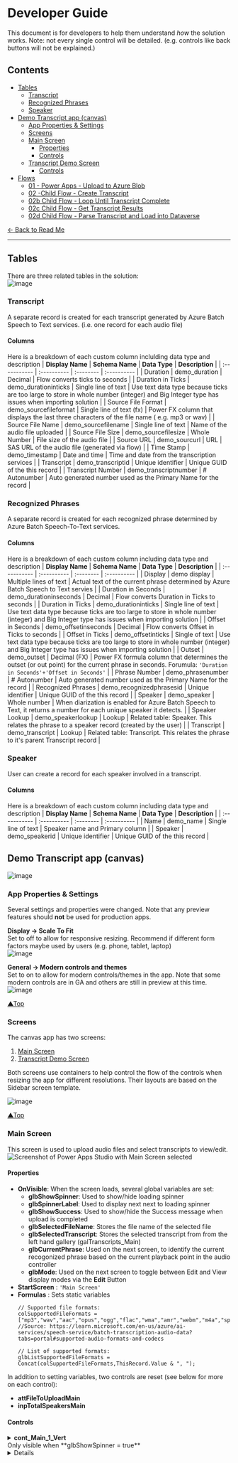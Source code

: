# Developer Guide

This document is for developers to help them understand *how* the solution works. Note: not every single control will be detailed.  (e.g. controls like back buttons will not be explained.)
        
## Contents
- [Tables](#tables)
  - [Transcript](#transcript)
  - [Recognized Phrases](#recognized-phrases)
  - [Speaker](#speaker)
- [Demo Transcript app (canvas)](#Demo-Transcript-app-canvas)
  - [App Properties & Settings](#App-Properties-Settings)
  - [Screens](#Screens)
  - [Main Screen](#main-screen)
    - [Properties](#properties)
    - [Controls](#main-screen-controls)
  - [Transcript Demo Screen](#Transcript-Demo-Screen)
    - [Controls](#controls-1)
- [Flows](#flows)
  - [01 - Power Apps - Upload to Azure Blob](#01---power-apps---upload-to-azure-blob)
  - [02 -Child Flow - Create Transcript](#02--child-flow---create-transcript)
  - [02b Child Flow - Loop Until Transcript Complete](#02b-child-flow---loop-until-transcript-complete)
  - [02c Child Flow - Get Transcript Results](#02c-child-flow---get-transcript-results)
  - [02d Child Flow - Parse Transcript and Load into Dataverse](#02d-child-flow---parse-transcript-and-load-into-dataverse)

[← Back to Read Me](readme.md#contents)
***
## Tables
There are three related tables in the solution:  
![image](https://github.com/microsoft/Federal-Business-Applications/assets/12347531/482ef37b-b347-474b-860d-0ca7df4d0510)  


### Transcript
A separate record is created for each transcript generated by Azure Batch Speech to Text services.  (i.e. one record for each audio file)

#### Columns
Here is a breakdown of each custom column inclulding data type and description
| **Display Name**      | **Schema Name**           | **Data Type**                 | **Description** |
| :-----------        | :----------            | :--------                  | :---------- |
| Duration            | demo_duration          | Decimal                    | Flow converts ticks to seconds | 
| Duration in Ticks   | demo_durationinticks   | Single line of text        | Use text data type because ticks are too large to store in whole number (integer) and Big Integer type has issues when importing solution |
| Source File Format  | demo_sourcefileformat  | Single line of text (fx)   | Power FX column that displays the last three characters of the file name ( e.g. mp3 or wav) |
| Source File Name    | demo_sourcefilename    | Single line of text        | Name of the audio file uploaded |
| Source File Size    | demo_sourcefilesize    | Whole Number               | File size of the audio file |
| Source URL          | demo_sourcurl          | URL                        | SAS URL of the audio file (generated via flow) |
| Time Stamp          | demo_timestamp         | Date and time              | Time and date from the transcription services |
| Transcript          | demo_transcriptid      | Unique identifier          | Unique GUID of the this record |
| Transcript Number   | demo_transcriptnumber  | # Autonumber               | Auto generated number used as the Primary Name for the record |


### Recognized Phrases
A separate record is created for each recognized phrase determined by Azure Batch Speech-To-Text services.  
#### Columns
Here is a breakdown of each custom column including data type and description
| **Display Name**      | **Schema Name**           | **Data Type**                 | **Description** |
| :-----------        | :----------            | :--------                  | :---------- |
| Display  | demo display  | Multiple lines of text  | Actual text of the current phrase determined by Azure Batch Speech to Text servies |
| Duration in Seconds  | demo_durationinseconds  | Decimal  | Flow converts  Duration in Ticks to seconds |
| Duration in Ticks  | demo_durationinticks   | Single line of text        | Use text data type because ticks are too large to store in whole number (integer) and Big Integer type has issues when importing solution | 
| Offset in Seconds  | demo_offsetinseconds  | Decimal  | Flow converts Offset in Ticks to seconds |
| Offset in Ticks    | demo_offsetinticks |  Single of text  | Use text data type because ticks are too large to store in whole number (integer) and Big Integer type has issues when importing solution | 
| Outset  | demo_outset  | Decimal (FX) | Power FX formula column that determines the outset (or out point) for the current phrase in seconds. Forumula: ```'Duration in Seconds'+'Offset in Seconds'``` |
| Phrase Number  | demo_phrasenumber  | # Autonumber  | Auto generated number used as the Primary Name for the record |
| Recognized Phrases  | demo_recognizedphrasesid  | Unique identifier          | Unique GUID of the this record |
| Speaker  | demo_speaker |  Whole number  | When diarization is enabled for Azure Batch Speech to Text, it returns a number for each unique speaker it detects.  | 
| Speaker Lookup  | demo_speakerlookup  | Lookup |  Related table: Speaker.  This relates the phrase to a speaker record (created by the user) |
| Transcript  | demo_transcript  | Lookup | Related table: Transcript.  This relates the phrase to it's parent Transcript record |


### Speaker
User can create a record for each speaker involved in a transcript.  
#### Columns
Here is a breakdown of each custom column including data type and description
| **Display Name**      | **Schema Name**           | **Data Type**                 | **Description** |
| :-----------        | :----------            | :--------                  | :---------- |
| Name  | demo_name  | Single line of text  | Speaker name and Primary column |
| Speaker  | demo_speakerid   | Unique identifier | Unique GUID of the this record |

## Demo Transcript app (canvas)
![image](https://github.com/microsoft/Federal-Business-Applications/assets/12347531/60e1f755-59e2-4748-b463-d7b5233b9846)

### App Properties & Settings
Several settings and properties were changed.  Note that any preview features should **not** be used for production apps. 

**Display -> Scale To Fit**  
Set to off to allow for responsive resizing. Recommend if different form factors maybe used by users (e.g. phone, tablet, laptop)  
![image](https://github.com/microsoft/Federal-Business-Applications/assets/12347531/0478df24-4d16-491d-955d-f353d21ae58d)

**General -> Modern controls and themes**  
Set to on to allow for modern controls/themes in the app.  Note that some modern controls are in GA and others are still in preview at this time.   
![image](https://github.com/microsoft/Federal-Business-Applications/assets/12347531/608b1497-841b-4e9b-bbd6-79c6b5c062ce)

[▲Top](#contents)

### Screens
The canvas app has two screens: 
1. [Main Screen](#main-screen)
2. [Transcript Demo Screen](#Transcript-Demo-Screen)

Both screens use containers to help control the flow of the controls when resizing the app for different resolutions.  Their layouts are based on the Sidebar screen template.

![image](https://github.com/microsoft/Federal-Business-Applications/assets/12347531/1ba43b2a-0c9e-4413-a5f2-f9153b7716f4)

[▲Top](#contents)

### Main Screen
This screen is used to upload audio files and select transcripts to view/edit. 
![Screenshot of Power Apps Studio with Main Screen selected](https://github.com/microsoft/Federal-Business-Applications/assets/12347531/64881327-c8dd-40be-b663-14290ac78cae)

#### Properties

- **OnVisible**: When the screen loads, several global variables are set:
  - **glbShowSpinner**: Used to show/hide loading spinner
  - **glbSpinnerLabel**: Used to display next next to loading spinner
  - **glbShowSuccess**: Used to show/hide the Success message when upload is completed
  - **glbSelectedFileName**: Stores the file name of the selected file
  - **glbSelectedTranscript**: Stores the selected transcript from from the left hand gallery (galTranscripts_Main)
  - **glbCurrentPhrase**: Used on the next screen, to identify the current recogonized phrase based on the current playback point in the audio controller
  - **glbMode**: Used on the next screen to toggle between Edit and View display modes via the **Edit** Button
- **StartScreen** : ```'Main Screen'```
- **Formulas** : Sets static variables
  ```
  // Supported file formats:
  colSupportedFileFormats = ["mp3","wav","aac","opus","ogg","flac","wma","amr","webm","m4a","speex"];
  //Source: https://learn.microsoft.com/en-us/azure/ai-services/speech-service/batch-transcription-audio-data?tabs=portal#supported-audio-formats-and-codecs
  
  // List of supported formats:
  glbListSupportedFileFormats = Concat(colSupportedFileFormats,ThisRecord.Value & ", ");
  ```

In addition to setting variables, two controls are reset (see below for more on each control):
- **attFileToUploadMain**
- **inpTotalSpeakersMain**
  <a name="main-screen-controls">
#### Controls

<details>
<summary>
<strong>cont_Main_1_Vert</strong></br>  
Only visible when **glbShowSpinner = true** 
</summary>

<details>
<summary>
&nbsp;&nbsp;&nbsp;&nbsp;<strong>cont_Main_1_1_Horiz</strong></br>
&nbsp;&nbsp;&nbsp;&nbsp;Creates rounded rectangle with drop shadow
</summary>
&nbsp;&nbsp;&nbsp;&nbsp;&nbsp;&nbsp;<strong>spinner_Main</strong></br> OOTB Spinner (modern) control
</details>
</details>

<details>
<summary>
<strong>cont_Main_2_Vert</strong></br>
Parent container for all other controls below 
</summary>

<details>
<summary>
<strong>cont_Main_2_1_Horiz</strong></br>
Contains the app header
</summary>
;<strong>headerMain</strong></br>OOTB Header (modern) control
</details>

<details>
<summary>
<strong>cont_Main_2_2_Horiz</strong></br> 
Parent container that contains every control below the header
</summary>
<strong>shpSpacerLeftMain</strong></br>
Only visible when there are no Transcripts found.  Helps center the cont_Main_2_2_1_Vert container.

<details>
<summary>
<strong>cont_Main_2_2_1_Vert</strong></br>
Contains the controls needed to upload a new audio file
</summary>

<details>
<summary>
<strong>attFileToUpload</strong></br>
Allows user to upload a file
</summary>
This control allows user to upload a file. The control validates file size and file format:
- The API has a limit of 100 Mb, so the control is limited to 100 Mb.
- The Speach to Text API only accepts the following formats:
  - MP3
  - WAV
  - AAC
  - OPUS
  - OGG
  - FLAC
  - WMA
  - AMR
  - WEBM
  - M4A
  - SPEEX
    
It has several properties customized:
- **AccessibleLabel**: ```"File to attach (upload) and transcribe"```
- **AddAttachmentText**: ```"Select audio file (100 MB Max)"```
- **Color**: This changes color to red if selected file is not supported audio file
  ```
  If(
    //IF Attachment is supported format
    Lower(
        Right(
            First(attFileToUploadMain.Attachments).Name,
            3
        )
    ) in colSupportedFileFormats,
    // THEN Color is Black
    Color.Black,
    // IF no attachment is selected
    IsEmpty(Self.Attachments),
    // THEN color is black
    Color.Black,
    // ELSE (Error) color is red
    Color.Red
  )
  ```
- **Height**: ```100```
- **MaxAttachments**: ```1```
   - If you want to allow for batch uploads, increase this option, but performance may suffer for larger files. Also some other parts of the solution may need to be refactored if you allow more than 1 file at a time
- **MaxAttachmentSize**: ```1000```
   - _In MB_
- **MaxAttachmentText**: This code does some basic data validation to check if the selected file is supported format
  ```
  If(
    //IF Attachment is supported format
        Lower(
            Right(
                First(attFileToUploadMain.Attachments).Name,
                3
            )
        ) in colSupportedFileFormats,
    "File Selected. Please click Upload",
    // ELSE display error
    "Error:  Only these file formats are supported: " &  Replace(glbListSupportedFileFormats,Len(glbListSupportedFileFormats)-1,1,"")
  )
  ```
- **NoAttachmentsText**: ```"There is nothing selected."```
- **OnAddFile**: Stores the selected file in a global variable (glbSelectedFileName).
  _IF you allow for more than one attachment, you'll need to refactor this_
  ```
  Set(
    glbSelectedFileName,
    First(attFileToUploadMain.Attachments).Name
  )
  ```
- **OnRemoveFile**: When file is removed, clears variable
  ```
  Set(
    glbSelectedFileName,
    Blank()
  )
  ```
- **Width**: ```Parent.Width - 60 ```

</details>

<details>
<summary>
<strong>inpTotalSpeakersMain</strong></br>
Number input field that indicates how many speakers should Azure Speech to Text services look for.
</summary>

- **AccessibleLabel**: ```"Enter the total number of speakers in the audio file"```
- **Max**: ```36```
  - Azure Speech To Text services has a limit of 36 speakers for diarization
- **Min**: ```1```
- **Value**: ```0``` 
</details>

<details>
<summary>
<strong>cont_Main_2_2_1_1_Horiz</strong></br> 
Contains the buttons to upload audio file (or cancel action) 
</summary>
        
<details>
<summary><strong>btnUploadFile_Main</strong></br> 
Used to upload the selected file to Azure Blob Storage (via Power Automate flow)
</summary>

- **AccessibleLabel**: ```"Upload the selected file"```
- **DisplayMode**: Default mode disabled. Only enabled (Edit mode) when file is attached, the format is correct and the total speakers is greater than zero
  ```
   // If total speakers isn't set (min 1), disable this button
  If(
      inpTotalSpeakersMain.Value>0,
      // If No attachment, disable button
      If(
          IsEmpty(attFileToUploadMain.Attachments),
          DisplayMode.Disabled,
          //IF Attachment is supported format
          Lower(
              Right(
                  First(attFileToUploadMain.Attachments).Name,
                  3
              )
          ) in colSupportedFileFormats,
          // THEN Enable button
          DisplayMode.Edit,
          //ELSE disable button
          DisplayMode.Disabled
      ),
      //ELSE disable button
      DisplayMode.Disabled
  )
  ```
- **OnSelect**: When clicked, shows the loading spinner and calls the Power Automate Flow 
   ```
   // Show the loading spinner
  Set(
      glbShowSpinner,
      true
  );
  //Set loading spinner label
  Set(
      glbSpinnerLabel,
      "Uploading..."
  );
  // Store response from flow in variable (glbResponseUpload)
  Set(
      glbResponseUpload,
      //Run flow to upload the file and kickoff the transcript process
      '01-PowerApps-UploadtoAzureBlob'.Run(
          inpTotalSpeakersMain.Value,
          {
              file: {
                  name: First(attFileToUploadMain.Attachments).Name,
                  contentBytes: First(attFileToUploadMain.Attachments).Value
              }
          }
      )
  );
  // Check for error uploading file
  IfError(
      glbResponseUpload,
      //Notify user of error
      Notify(
          "Error: " & FirstError.Message,
          NotificationType.Error
      );
      //Hide the loading spinner
  Set(
          glbShowSpinner,
          false
      ),
  //IF Successful then
      Concurrent(
      //Hide the loading spinner
          Set(
              glbShowSpinner,
              false
          ),
      //Show the success message
          Set(
              glbShowSuccess,
              true
          ),
          //Reset Attachment Control
          Reset(attFileToUploadMain),
          // Reset Total Speakers input
          Reset(inpTotalSpeakersMain)
      )
  )
   ```
- **Text**: ```"Upload"```
</details>

<details>
<summary><strong>btnCancelUpload_Main</strong></br>
Resets the controls (attFileToUploadMain, inpTotalSpeakersMain)
</summary>

- **OnSelect**:
  ```
  //Reset upload attachment and total number of speakers controls
  Reset(attFileToUploadMain);
  // Reset the total speakers input field
  Reset(inpTotalSpeakersMain)
  ```
- **Text**: ```"Cancel"```
</details>
</details>

<details>
<summary>
<strong>cont_Main_2_2_2_Vert</strong></br> 
Contains controls to display all transcripts available
</summary>

<details>
<summary><strong>galTranscripts_Main</strong></br> 
Displays <strong>all</strong> the available transcripts in the Transcripts table.
</summary>

 Some properties were customized:
- **AccessibleLabel**: ```"List of all the transcripts"```
- **Items**: ```SortByColumns(Transcripts,"createdon",SortOrder.Descending)```
- **LayoutMinHeight**: ```284```
- **TemplateSize**:```274```
- **Width**: ```Parent.Width-Parent.PaddingLeft-Parent.PaddingRight-Parent.LayoutGap```


<details>
<summary>
<strong>cont_Main_2_2_2_1_Horiz</strong></br> 
Contains all controls for individual transcript records
</summary>
        
<details>
<summary><strong>cont_Main_2_2_2_1_1_Vert</strong></br>  
Contains controls to display the transcript details
</summary>
        
Including: <br>
<ul>
<li>lblTranscriptFileName_Main</li>
<li>lblTranscriptDetails_Main</li>
<li>lblTranscriptSummary</li>
</ul> 
</details>

<details>
<summary><strong>btnEditTranscript_Main</strong></br> 
Selects the transcript and opens it in the [Transcript Demo Screen](#transcript-demo-screen)
</summary>

- **AccessibleLabel**: ```"Click view and edit this transcript"```
- **Appearance**:```'ButtonCanvas.Appearance'.Secondary```
- **Icon**: ```"MoreHorizontal"```
- **Layout**:```'ButtonCanvas.Layout'.IconAfter```
- **OnSelect**: When item is selected, store a copy of the **Recognized Phrases** for the selected transcript in a collection (**colPhrases**) and sort the collection in acensinding order by the '**Offset in Seconds**', then store the selected Transcript record in a global varilable (**glbSelectedTranscript**), then set a variable (**glbCurrentPhrase**) to the first phrase of colPhrases,  then go to the **Transcript Demo Screen**  
   ```
   //Set spinner label and show spinner
  Set(
      glbSpinnerLabel,
      "Loading..."
  );
  Set(
      glbShowSpinner,
      true
  );
  //When item is selected
  //Store a copy of the Recognized Phrases for the selected transcript in a collection (colPhrases)
  // And sort the collection in acensinding order by the 'Offset in Seconds'
  ClearCollect(
      colPhrases,
      SortByColumns(
          Filter(
              ShowColumns(
                  'Recognized Phrases',
                  Display,
                  'Duration in Seconds',
                  'Duration in Ticks',
                  'Offset (HH:MM:SS)',
                  'Offset in Seconds',
                  'Offset in Ticks',
                  Outset,
                  'Outset (HH:MM:SS)',
                  'Phrase Number',
                  Speaker,
                  'Speaker Lookup',
                  Transcript,
                  'Recognized Phrases'
              ),
              demo_Transcript.Transcript = ThisItem.Transcript
          ),
          "demo_offsetinseconds",
          SortOrder.Ascending
      )
  );
  //Store the currently selected transcript in a global variable
  Set(
      glbSelectedTranscript,
      ThisItem
  );
  //Set current phrase (glbCurrentPhrase) to the first item in the phrases collection (colPhrases)
  Set(
      glbCurrentPhrase,
      First(colPhrases)
  );
  //Navigate to the Transcript Demo Screen
  Navigate('Transcript Demo Screen');
  //Hide Spinner
  Set(
      glbShowSpinner,
      false
  );

   ```
- **Text**: ```Details```
- **Width**:```100```
</details>
</details>

<details>
<summary><strong>btnRefreshTranscript_Main</strong></br>
Refreshes the **Transcripts** table
</summary>

- **AccessibleLabel**:```"Refresh the list of transcripts"```
- **AlignInContainer**:```AlignInContainer.Center```
- **Appearance**:```'ButtonCanvas.Appearance'.Secondary```
- **Icon**:```"ArrowClockwise"```
- **Text**:```"Refresh"```
- **OnSelect**:```Refresh(Transcripts)```
</details>
</details>
</details>

<details>
<summary><strong>cont_Main_2_2_3_Vert</strong></br>  Only visible after an upload is completed successfully (i.e. **glbShowSuccess = true**)</summary>

<strong>htmlSuccessMain</strong></br>  HTML formatted success message

<strong>btnBackSuccessMain</strong></br>Takes user "back" to Main screen. i.e. sets **glbShowSuccess** to **false**
</details>

<strong>shpSpacerRightMain</strong></br>Only visible when there are no Transcripts found.  Helps center the cont_Main_2_2_1_Vert container. 
</details>
</details>

[▲Top](#contents)

---------


### Transcript Demo Screen
This screen has several containers. Some of these are used to for pop-up windows, while most are used to structure the controls.  

![image](https://github.com/microsoft/Federal-Business-Applications/assets/12347531/1da2865b-c81e-433a-851c-5fba650bbbfc)

#### Controls

All controls (except two) are stored in horizontal and vertical containers to allow for responsive design when the user's screen resolution and aspect ratio change.  Briefly, here are the controls and what they do. Click the control for more details:

| **Parent** | **Control** | **Description** |
| :-----------   | :-----------   | :-----------   |
| - | **cont_Transcript_1_Vert** | Contains the loading spinner and is only visible when **glbShowSpinner** = true  |
| - | **[pdfFileTranscript](#pdffiletranscript)** | Displays the PDF version of the transcript. Only visible when Transcript File is attached to record and the **Trancript (PDF)** tab is selected |
| - | **[timerTranscript](#timerTranscript)** | Used to update variables based on the playhead of the audio control (**audRecordingPlayback**). Some of the properties have been customized |
| - | **[cont_Transcript_2_Vert](#cont_Transcript_2_Vert)** | Is only visible when **gblShowPopUpUpdateAllSpeakers** = true   |
| cont_Transcript_2_Vert | **[cont_Transcript_2_1_Vert](#cont_Transcript_2_1_Vert)** | |
| cont_Transcript_2_1_Vert | cont_Transcript_2_1_1_Horiz | |
| cont_Transcript_2_1_1_Horiz | **[btnPopUpUpdateAllSpeakersYes](#btnPopUpUpdateAllSpeakersYes)** | |
| cont_Transcript_2_1_1_Horiz | **[btnPopUpUpdateAllSpeakersNo](#btnPopUpUpdateAllSpeakersNo)** | |
| cont_Transcript_2_1_1_Horiz | **[btnSaveHidden](#btnSaveHidden)** |  | This button is hidden, but is called by various other buttons. This is one technique to create reusable code/functions in Power Apps |
| - | **[cont_Transcript_3_Vert](#cont_Transcript_3_Vert)** | Only visible when **glbShowPopUpAddSpeaker** = true  |
| cont_Transcript_3_Vert | **[frmAddSpeaker ](#frmAddSpeaker )** |  | Submits new speaker name to Speakers table |
| cont_Transcript_3_Vert | cont_Transcript_3_1_Horiz | |
| cont_Transcript_3_1_Horiz | **[btnAddSpeakerSave ](#btnAddSpeakerSave )** | |
| cont_Transcript_3_1_Horiz | **[btnAddSpeakerCancel ](#btnAddSpeakerCancel )** | |
| - |  **cont_Transcript_4_Vert** | Contains the main UI for this screen including playback and edit controls |
| cont_Transcript_4_Vert | cont_Transcript_4_1_Horiz | Contains the app header |
| cont_Transcript_4_1_Horiz | header_Transcript | OOTB Header (modern) control |
| cont_Transcript_4_Vert | cont_Transcript_4_2_Horiz | |
| cont_Transcript_4_2_Horiz | **[btnEdit_Transcript](#btnEdit_Transcript)** | Used to put screen into edit mode |
| cont_Transcript_4_2_Horiz | **[btnSave_Transcript](#btnSave_Transcript)** | Used to save changes |
| cont_Transcript_4_2_Horiz | **[btnCancel_Transcript](#btnCancel_Transcript)** | Resets screen to display mode without saving changes|
| cont_Transcript_4_Vert | tabMainTranscript | |
| cont_Transcript_4_Vert | cont_Transcript_4_3_Horiz | |
| cont_Transcript_4_3_Horiz | cont_Transcript_4_3_1_Vert | |
| cont_Transcript_4_3_1_Vert | cont_Transcript_4_3_1_2_Horiz | |
| cont_Transcript_4_3_1_2_Horiz | **[btnJumpToInPoint ](#btnJumpToInPoint )** |  |
| cont_Transcript_4_3_1_2_Horiz | **[lblInPoint_Transcript ](#lblInPoint_Transcript )** |  |
| cont_Transcript_4_3_1_2_Horiz | **[lblOutpoint_Transcript:](#lblOutpoint_Transcript)** |  |
| cont_Transcript_4_3_1_2_Horiz | **[lblJumpToTime_Transcript](#lblJumpToTime_Transcript)** |  |
| cont_Transcript_4_3_1_2_Horiz | **[txtJumpToTime_Transcript ](#txtJumpToTime_Transcript )** | Allows user to type time code (HH:MM:SS) to jump to part of recording (and transcript) |
| cont_Transcript_4_3_1_Vert | **[audRecordingPlayback](#audRecordingPlayback)** | Used to playback the original audio (stored in Azure Blob Storage) |
| cont_Transcript_4_3_1_Vert | cont_Transcript_4_3_1_1_Horiz | |
| cont_Transcript_4_3_1_1_Horiz | cont_Transcript_4_3_1_1_1_Vert | |
| cont_Transcript_4_3_1_1_1_Vert | galAllPhrasesTranscript | |
| galAllPhrasesTranscript | btnAllPhrasesTranscript | Transparent button that captures when user clicks the phrase.  Selects the gallery triggering its OnSelect property |
| galAllPhrasesTranscript | cont_Transcript_4_3_1_1_1_1_Horiz | Contains details for the each phrase including: <ul><li>txtAllPhrasesOffsetTranscript</li><li>lblAllPhrasesSpeakerTranscript</li><li>lblPhraseTranscript</li></ul> |
| cont_Transcript_4_3_1_1_Horiz | cont_Transcript_4_3_1_1_2_Vert | |
| cont_Transcript_4_3_1_1_2_Vert | **[txtCurrentPhrase_Transcript](#txtCurrentPhrase_Transcript)** |  Displays the text of the currently selected phrase |
| cont_Transcript_4_3_1_1_2_Vert | cont_Transcript_4_3_1_1_2_1_Horiz | |
| cont_Transcript_4_3_1_1_2_1_Horiz | **[drpSelectSpeaker_Transcript](#drpSelectSpeaker_Transcript)** | Used to select speaker from **Speakers** table |
| cont_Transcript_4_3_1_1_2_1_Horiz | **[icoClearSelectSpeaker_Transcript](#icoClearSelectSpeaker_Transcript)** | Resets **[drpSelectSpeaker_Transcript](#drpSelectSpeaker_Transcript)** |
| cont_Transcript_4_3_1_1_2_1_Horiz | **[btnNewSpeaker_Transcript ](#btnNewSpeaker_Transcript )** | Opens the **[contPopUpUpdateAllSpeakersBg](#contPopUpUpdateAllSpeakersBg)** pop-up |
| cont_Transcript_4_3_1_1_2_1_Horiz | **[lblCurrentSpeaker_Transcript](#lblCurrentSpeaker_Transcript)** | Displays either Speaker name (if available) or speaker number (as generated by Azure Speech to Text) |
| cont_Transcript_4_3_Horiz | cont_Transcript_4_3_2_Vert | |
| cont_Transcript_4_3_2_Vert | shpFileTranscript | |
| cont_Transcript_4_3_2_Vert | cont_Transcript_4_3_2_1_Horiz | |
| cont_Transcript_4_3_2_1_Horiz | btnDownloadTranscriptFile | |
| cont_Transcript_4_3_2_1_Horiz | btnRefreshTranscriptFile | |
| cont_Transcript_4_3_Horiz | **[txtSummaryTranscript](#txtSummaryTranscript)** | Used to display and edit AI generated summary of transcript |

----------

##### pdfFileTranscript
Displays the PDF version of the transcript. Only visible when Transcript File is attached to record and the Trancript (PDF) tab is selected

- **Document**: ```LookUp(Transcripts,Transcript=glbSelectedTranscript.Transcript).'Transcript File'.Value```
- **Height**:```shpFileTranscript.Height```
- **Visible**: Only displays when selected transcript has PDF attached and "Transcript (PDF)" tab is selected
    ```
  !IsBlank(
      LookUp(
          Transcripts,
          Transcript = glbSelectedTranscript.Transcript
      ).'Transcript File'.Value
  ) And tabMainTranscript.Selected.Value = "Transcript (PDF)"
    ```
- **Width**:```contFileTranscript.Width-contFileTranscript.RadiusBottomRight*2```
- **x**:```contMainBodyTranscriptHoriz.X+contMainBodyTranscriptHoriz.RadiusBottomLeft```
- **y**:```contMainBodyTranscriptHoriz.Y+contMainBodyTranscriptHoriz.RadiusBottomLeft```
- **Zoom**:```Zoom.FitHeight```
  
[▲ Back](#controls-1)

##### timerTranscript   

- **Duration**: This is in milliseconds. 1000 = 1 second  
  ```1000```
- **OnTimerStart**: Every second, update the current phrase (glbCurrentPhrase)
  ```
  Set(
      glbCurrentPhrase,
      LookUp(
          ShowColumns(
              colPhrases,
              Display,
              'Offset in Seconds',
              Outset,
              'Phrase Number',
              Speaker,
              'Speaker Lookup',
              Transcript,
              'Recognized Phrases',
              'Duration in Seconds',
              'Offset (HH:MM:SS)',
              'Outset (HH:MM:SS)'
          ),
          // Current phrase is between the offset in seconds and the outset
          demo_offsetinseconds <= Trunc(audRecordingPlayback.Time) And demo_outset >= Trunc(audRecordingPlayback.Time)
      )
  )
   ```
- **Repeat**: ```true```
- **Start**: ```glbStartTimer```
- **Visible**: ```false```
  
[▲ Back](#controls-1)

##### txtSummaryTranscript 
<sub><i>(cont_Transcript_4_Vert/cont_Transcript_4_3_Horiz)</i></sub>

Used to display and edit AI generated summary of transcript
- **AccessibleLabel**:```"AI Generated summary using Azure OpenAI"```
- **Appearance**:```If(glbMode=DisplayMode.Edit,'TextInputCanvas.Appearance'.FilledDarker,'TextInputCanvas.Appearance'.FilledLighter)```
- **DisplayMode**:```glbMode```
- **Mode**:``````
- ****:```'TextInputCanvas.Mode'.Multiline```
- **Value**:```LookUp(Transcripts,Transcript=glbSelectedTranscript.Transcript).Summary```
- **Width**:```Parent.Width-Parent.PaddingLeft-Parent.PaddingRight```

[▲ Back](#controls-1)

##### audRecordingPlayback  
<sub><i>(cont_Transcript_4_Vert/cont_Transcript_4_3_Horiz/cont_Transcript_4_3_1_Vert)</i></sub>  
![image](https://github.com/microsoft/Federal-Business-Applications/assets/12347531/4d4feed5-64ae-4b99-bb2c-9d0fe8815037)

Used to playback the original audio (stored in Azure Blob Storage)
- **AccessibleLabel**:```"Playback control for the selected transcript's original audio recording"```
- **DisplayMode**: If user is editing the current phrase, disable this so they can't move the playhead (and change the current phrase)
  ```
  If(
    glbMode = DisplayMode.Edit,
    DisplayMode.Disabled,
    DisplayMode.Edit
   )
   ```
- **Fill**: ```PowerAppsTheme.Colors.Primary```
  - Note: PowerAppsTheme is the default theme.  You can replace the default theme with your own.  
     ![image](https://github.com/microsoft/Federal-Business-Applications/assets/12347531/05fc98ea-a851-426d-b878-1ca3d53fea08)
- **Media**: ```glbSelectedTranscript.'Source URL'```
 - **OnEnd**: ```Set(glbStartTimer,false);```
 - **OnPause**: ```Set(glbStartTimer,false);```
 - **OnStart**: ```Set(glbStartTimer,true);```
 - **StartTime**: ```glbJumpToTime```
 - **Width**: ```Parent.Width```

[▲ Back](#controls-1)

##### btnEdit_Transcript
<sub><i>(cont_Transcript_4_Vert/cont_Transcript_4_2_Horiz)</i></sub>  
![image](https://github.com/microsoft/Federal-Business-Applications/assets/12347531/21d4b135-ab8f-4761-8b3f-9527367f5cd6)

_Note: only visible when **NOT** in edit mode and glbSelectedTranscript is NOT blank_
- **AccessibleLabel**: ```"Edit the current phrase"```
- **Appearance**:```'ButtonCanvas.Appearance'.Transparent```
- **DisplayMode**:```If (tabMainTranscript.Selected.Value="Transcript (PDF)",DisplayMode.Disabled,DisplayMode.Edit)```
- **Icon**:```"Edit"```
- **IconStyle**:```'ButtonCanvas.IconStyle'.Outline```
- **OnSelect**:
  ```
  Set(
    glbMode,
    DisplayMode.Edit
  )
  ```
- **Text**:```"Edit"```
- **Visible** ```Not(glbMode=DisplayMode.Edit) And !IsBlank(glbSelectedTranscript)```

[▲ Back](#controls-1)

##### btnSave_Transcript
<sub><i>(cont_Transcript_4_Vert/cont_Transcript_4_2_Horiz)</i></sub>     
![image](https://github.com/microsoft/Federal-Business-Applications/assets/12347531/6b7670e6-c99f-4693-9158-2262df8cd618)

_Note: only visible when in edit mode_  
- **AccessibleLabel**: ```"Save edits to current phrase"```
- **Appearance**:```'ButtonCanvas.Appearance'.Transparent```
- **Icon**:```"Save"```
- **IconStyle**:```'ButtonCanvas.IconStyle'.Outline```
- **OnSelect**: Button behaves differently depending on the tab selected. See comments for more details 
  ```
   If(
      //If Playback tab is selected
      tabMainTranscript.Selected.Value = "Playback",
      //Display popup and determine if every instance of the current Speaker value (e.g. 1) should be set to the selected speaker value for all records in this transcript
      If(
          !IsBlank(drpSelectSpeaker_Transcript.Selected),
          Set(
              gblShowPopUpUpdateAllSpeakers,
              true
          ),
      //Otherwise just save changes
          Select(btnSaveHidden)
      ),
      // If Summary tab is selected
      tabMainTranscript.Selected.Value = "Summary",
      //Set spinner label
      Set(glbSpinnerLabel,"Saving");
      // Show spinnner
      Set(
          glbShowSpinner,
          true
      );
      //Update current Transcript record with updated summary and update variable (glbSelectedTranscript) with result
  Set(
          glbSelectedTranscript,
          Patch(
              Transcripts,
              LookUp(
                  Transcripts,
                  Transcript = glbSelectedTranscript.Transcript
              ),
              {Summary: txtSummaryTranscript.Value}
          )
      );
      // If No Errors...
  If(
          IsEmpty(Errors(Transcripts)),
      //.... Reset display mode to View
          Set(
              glbMode,
              DisplayMode.View
          )
      );
      //Hide Spinner
  Set(
          glbShowSpinner,
          false
      );
      
  )
  ```
- **Text**: ```"Save"```
- **Visible**: ```glbMode=DisplayMode.Edit```

[▲ Back](#controls-1)

##### btnCancel_Transcript
<sub><i>(cont_Transcript_4_Vert/cont_Transcript_4_2_Horiz)</i></sub>      
![image](https://github.com/microsoft/Federal-Business-Applications/assets/12347531/c26cdcec-d1a9-494e-b872-d759a875108d)

  _Note: Only visible when in Edit mode_  
- **AccessibleLabel**:```"Cancel the edits to the current phrase"```
- **Appearance**: ```'ButtonCanvas.Appearance'.Outline```
- **Icon**:```"Dismiss"```
- **IconStyle**:```"Outline"```
- **OnSelect**: Resets controls and app to View mode
  ```
  Set(
    glbMode,
    DisplayMode.View
  );
  Reset(drpSelectSpeaker_Transcript);
  Reset(txtCurrentPhrase_Transcript)
  ```
- **Text**: ```"Cancel"```
- **Visible**: ```glbMode=DisplayMode.Edit```

##### txtCurrentPhrase_Transcript
<sub><i>(cont_Transcript_4_Vert/cont_Transcript_4_3_Horiz/cont_Transcript_4_3_1_Vert/cont_Transcript_4_3_1_1_Horiz/cont_Transcript_4_3_1_1_2_Vert)</i></sub>  
![image](https://github.com/microsoft/Federal-Business-Applications/assets/12347531/98c3429a-cd78-4f37-b203-525eab121cf1)

- **AccessibleLabel**: ```"Transcript of the current phrase (based current time code)"```
- **DisplayMode**: If variable glbMode is blank, default to View mode
  ```Coalesce(glbMode,DisplayMode.View)```
- **FontSize**:```20```
- **Mode**: ```'TextInputCanvas.Mode'.Multiline```
- **Value**: Return the current phrase (glbCurrentPhrase) Display column value
  ```
  glbCurrentPhrase.Display
  ```
- **Width**: ```Parent.Width```

[▲ Back](#controls-1)

##### lblCurrentSpeaker_Transcript
<sub><i>(cont_Transcript_4_Vert/cont_Transcript_4_3_Horiz/cont_Transcript_4_3_1_Vert/cont_Transcript_4_3_1_1_Horiz/cont_Transcript_4_3_1_1_2_Vert/cont_Transcript_4_3_1_1_2_1_Horiz)</i></sub>  
![image](https://github.com/microsoft/Federal-Business-Applications/assets/12347531/22d1f4da-33fc-46bc-9526-fd5e9653ae52)

- **Text**: If the speaker dropdown has a selected name, use that. If not, use the value of the speaker name from the current phrase (glbCurrentPhrase). If no name exists, get the speaker value (number) from the current phrase
  ```
  "Speaker: " & Coalesce(
    drpSelectSpeaker_Transcript.Selected.Name,
    glbCurrentPhrase.demo_SpeakerLookup.Name,
    glbCurrentPhrase.demo_speaker
  )
  '''
- **Visible**: ```!IsBlank(glbCurrentPhrase)```

[▲ Back](#controls-1)

#####  drpSelectSpeaker_Transcript
<sub><i>(cont_Transcript_4_Vert/cont_Transcript_4_3_Horiz/cont_Transcript_4_3_1_Vert/cont_Transcript_4_3_1_1_Horiz/cont_Transcript_4_3_1_1_2_Vert/cont_Transcript_4_3_1_1_2_1_Horiz)</i></sub>   
![image](https://github.com/microsoft/Federal-Business-Applications/assets/12347531/8e22e6c4-70e6-4328-8a15-2e41d61326d8)

- **AccessibleLabel**: ```"Select speaker from this drop down"```
- **Items**: ```Filter(Speakers, Transcript.Transcript=glbSelectedTranscript.Transcript)```
  - _Only returns speakers already related to current transcript._
- **Visible**: ```glbMode=DisplayMode.Edit```
  - _Only visible when app is in Edit mode_    

[▲ Back](#controls-1)

##### icoClearSelectSpeaker_Transcript
<sub><i>(cont_Transcript_4_Vert/cont_Transcript_4_3_Horiz/cont_Transcript_4_3_1_Vert/cont_Transcript_4_3_1_1_Horiz/cont_Transcript_4_3_1_1_2_Vert/cont_Transcript_4_3_1_1_2_1_Horiz)</i></sub>  
![image](https://github.com/microsoft/Federal-Business-Applications/assets/12347531/c58b5e2f-3201-4899-8fb8-263c48b76709)

  _Note: only visible when speaker is selected in dropdown_  
- **AccessibleLabel**: ```"Clear selected speaker dropdown"```
- **BorderStyle**: ```BorderStyle.None```
- **Color**: ```PowerAppsTheme.Colors.Primary```
- **Fill**: ```ColorValue("#F5F5F5")```
- **Icon**: ```Icon.Cancel```
- **Height**: ```drpSelectSpeaker_Transcript.Height```
- **OnSelect**: ```Reset(drpSelectSpeaker_Transcript)```
- **PaddingTop**: ```10```
- **PaddingBottom**, **PaddingRight**, **PaddingLeft**: ```Self.PaddingTop```
- **Visible**: ```!IsBlank(drpSelectSpeaker_Transcript.Selected)```
- **Width**: ```Self.Height```

[▲ Back](#controls-1)

#####  btnNewSpeaker_Transcript
<sub><i>(cont_Transcript_4_Vert/cont_Transcript_4_3_Horiz/cont_Transcript_4_3_1_Vert/cont_Transcript_4_3_1_1_Horiz/cont_Transcript_4_3_1_1_2_Vert/cont_Transcript_4_3_1_1_2_1_Horiz)</i></sub>  
![image](https://github.com/microsoft/Federal-Business-Applications/assets/12347531/08151b97-e2bb-404b-9638-b85eed23d579)

- **AccessibleLabel**: ```"Add new speaker"```
- **Appearance**: ```'ButtonCanvas.Appearance'.Subtle```
- **OnSelect**: Show the Add Speaker Pop Up
  ```
  Set(
      glbShowPopUpAddSpeaker,
      true
  )
  ```
- **Text**: ```"+ New Speaker"```
- **Visible**: ```glbMode=DisplayMode.Edit```

#####  btnJumpToInPoint
<sub><i>(cont_Transcript_4_Vert/cont_Transcript_4_3_Horiz/cont_Transcript_4_3_1_Vert/cont_Transcript_4_3_1_2_Horiz)</i></sub>    
![image](https://github.com/microsoft/Federal-Business-Applications/assets/12347531/28f01fac-1537-425b-99f8-f7c3c532327f)  

- **AccessibleLabel**: ```"Jump to In Point"```
- **Appearance**: ```'ButtonCanvas.Appearance'.Outline```
- **OnSelect**: ```Set(glbJumpToTime,glbCurrentPhrase.demo_offsetinseconds)```
- **Text**: ```"↦"1```
- **Visible**: ```glbMode=DisplayMode.View```

[▲ Back](#controls-1)

#####  lblInPoint_Transcript
<sub><i>(cont_Transcript_4_Vert/cont_Transcript_4_3_Horiz/cont_Transcript_4_3_1_Vert/cont_Transcript_4_3_1_2_Horiz)</i></sub>  
 ![image](https://github.com/microsoft/Federal-Business-Applications/assets/12347531/483a374f-8295-48de-b13d-a6f060a828ed)  
 - **Text**: Display the current phrase's in point (Offset in Seconds) in HH:MM:SS format
   ```
   " In: " & Text(
    RoundDown(
        glbCurrentPhrase.demo_offsetinseconds / 3600,
        0
    ),
    "00"
    ) & ":" & Text(
        RoundDown(
            If(
                Mod(
                    glbCurrentPhrase.demo_offsetinseconds,
                    3600
                ) > 0,
                Mod(
                    glbCurrentPhrase.demo_offsetinseconds,
                    3600
                ) / 60,
                glbCurrentPhrase.demo_offsetinseconds / 60
            ),
            0
        ),
        "00"
    ) & ":" & Text(
        Mod(
            glbCurrentPhrase.demo_offsetinseconds,
            60
        ),
        "00"
      )
    ```
- **Visible**: ```!IsBlank(glbCurrentPhrase)```
- **Width**: ```120```

[▲ Back](#controls-1)

#####  lblOutpoint_Transcript
<sub><i>(cont_Transcript_4_Vert/cont_Transcript_4_3_Horiz/cont_Transcript_4_3_1_Vert/cont_Transcript_4_3_1_2_Horiz)</i></sub>  
![image](https://github.com/microsoft/Federal-Business-Applications/assets/12347531/d11bac0b-e3fc-4b3b-8dbf-72ce79db931a)  
- **Align**: ```'TextCanvas.Align'.End```
- **Text**: Display current phrase's out point (outset) in HH:MM:SS
  ```
   "Out: " & Text(
      RoundDown(
          glbCurrentPhrase.demo_outset / 3600,
          0
      ),
      "00"
  ) & ":" & Text(
      RoundDown(
          If(
              Mod(
                  glbCurrentPhrase.demo_outset,
                  3600
              ) > 0,
              Mod(
                  glbCurrentPhrase.demo_outset,
                  3600
              ) / 60,
              glbCurrentPhrase.demo_outset / 60
          ),
          0
      ),
      "00"
  ) & ":" & Text(
      Mod(
          glbCurrentPhrase.demo_outset,
          60
      ),
      "00"
  ) & " "
  ```
- **Visible**: ```!IsBlank(glbCurrentPhrase)```
- **Width**: ```120```

[▲ Back](#controls-1)

#####  lblJumpToTime_Transcript
<sub><i>(cont_Transcript_4_Vert/cont_Transcript_4_3_Horiz/cont_Transcript_4_3_1_Vert/cont_Transcript_4_3_1_2_Horiz)</i></sub>    
![image](https://github.com/microsoft/Federal-Business-Applications/assets/12347531/1a360425-3a9f-48af-af57-909b9ed26a7e)  
- **Align**: ```'TextCanvas.Align'.End```
- **FontColor**: If variable glbJumpToTime exceeds the total duration of the audio file, display red text
  ```
  If(
    glbJumpToTime > RoundUp(
        glbSelectedTranscript.Duration,
        0
    ),
    Color.Red,
    Color.Black
  )
  ```
- **Text**: If variable glbJumpToTime exceeds the total duration of the audio file, display error message, otherwise "Jump To"
  ```
  If(
    glbJumpToTime > RoundUp(
        glbSelectedTranscript.Duration,
        0
    ),
    "Cannot exceed total duration ",
    "Jump To "
  )
  ```

[▲ Back](#controls-1)

#####  txtJumpToTime_Transcript
<sub><i>(cont_Transcript_4_Vert/cont_Transcript_4_3_Horiz/cont_Transcript_4_3_1_Vert/cont_Transcript_4_3_1_2_Horiz)</i></sub>   
![image](https://github.com/microsoft/Federal-Business-Applications/assets/12347531/d847eef6-59ae-4fa9-bcd6-d2b8efd336d1)  
Allows user to type time code (HH:MM:SS) to jump to part of recording (and transcript)

- **AccessibleLabel**: ```"Type the time you want to jump to (Hours:Minutes:Seconds)"```
- **FontColor**:
  ```
  If(
    glbJumpToTime > RoundUp(
        glbSelectedTranscript.Duration,
        0
    ),
    Color.Red,
    Color.Black
  )
  ```
- **OnChange**: 
  ```
  //If string value doesn't equal 8 (the length of the string 00:00:00), do nothing
  If(
      Len(Self.Value) = 8,
      //Convert string (HH:MM:SS format) into seconds and store in variable glbJumpToTime
      Set(
          glbJumpToTime,
          Value(
              Left(
                  Self.Value,
                  2
              )
          ) * 3600 + Value(
              Mid(
                  Self.Value,
                  4,
                  2
              )
          ) * 60 + Value(
              Right(
                  Self.Value,
                  2
              )
          )
      );
      //Refresh current phrase
      Set(
          glbCurrentPhrase,
          LookUp(
              colPhrases,
          // Current phrase is between the offset in seconds and the outset
              demo_offsetinseconds <= Trunc(audRecordingPlayback.Time) And demo_outset >= Trunc(audRecordingPlayback.Time)
          )
      )
  )
  ```
- **Value**: Display current playback time in HH:MM:SS
  ```
  Text(
      RoundDown(
          audRecordingPlayback.Time / 3600,
          0
      ),
      "00"
  ) & ":" & Text(
      RoundDown(
          audRecordingPlayback.Time / 60,0
      ),
      "00"
  ) & ":" & Text(
      Mod(
          audRecordingPlayback.Time,
          60
      ),
      "00"
  )
  ```
- **Width**: ```100```

[▲ Back](#controls-1)

#####  cont_Transcript_3_Vert
![image](https://github.com/microsoft/Federal-Business-Applications/assets/12347531/edbb1d88-5c0b-46b0-9255-ef5f0dceb74e)

Only visible when user clicks + New Speaker button (btnNewSpeaker_Transcript)
- **Fill**: ```RGBA(255, 255, 255, 1)```
- **Height**: ```txtCurrentPhrase_Transcript.Height-10```
- **PaddingLeft**: ```10```
- **PaddingRight**: ```5```
- **PaddingTop**: ```5```
- **Border Radius** (**RadiusBottomLeft**, **RadiusBottomRight**, **RadiusTopLeft**, **RadiusTopRight**): ```20```
- **Visible**: ```glbShowPopUpAddSpeaker```
- **X**: ```contMainBodyTranscriptHoriz.Width+contMainBodyTranscriptHoriz.X-Self.Width```
- **Y**: ```contMainBodyTranscriptHoriz.Y+contSpeakerTranscriptHoriz.Height+5```

[▲ Back](#controls-1)
  
##### frmAddSpeaker
<sub><i>(cont_Transcript_3_Vert)</i></sub>  
Submits new speaker name to Speakers table  
- **DataSource**: ```Speakers```
- **DefaultMode**: ```FormMode.New```
- **OnSelect**: Reset form and set glbShowPopUpAddSpeaker to false
  ```
  Set(
    glbShowPopUpAddSpeaker,
    false
  );
  ResetForm(frmAddSpeaker)
  ```

[▲ Back](#controls-1)

##### btnAddSpeakerSave
<sub><i>(cont_Transcript_3_Vert/cont_Transcript_3_Vert/cont_Transcript_3_1_Horiz)</i></sub>  
![image](https://github.com/microsoft/Federal-Business-Applications/assets/12347531/221e4be6-985b-468d-8d2d-be65ae77c297)

- **AccessibleLabel**: ```"Save the new speaker"```
- **DisplayMode**: If Name field is blank, disable button
  ```
  If(
    IsBlank(Name_DataCard_Value.Value),
    DisplayMode.Disabled,
    DisplayMode.Edit
  )
  ```
- **OnSelect**: ```SubmitForm(frmAddSpeaker);```
- **Text**: ```"Save"```

[▲ Back](#controls-1)

##### btnAddSpeakerCancel
<sub><i>(cont_Transcript_3_Vert/cont_Transcript_3_Vert/cont_Transcript_3_1_Horiz)</i></sub>  
![image](https://github.com/microsoft/Federal-Business-Applications/assets/12347531/f288d3da-a2be-4203-928c-625bb8efc987)
- **AccessibleLabel**: ```"Cancel adding the new speaker"```
- **Appearance**: ```'ButtonCanvas.Appearance'.Secondary```
- **OnSelect**: Reset form and hide the Add New Speaker pop-up
  ```
  Set(
    glbShowPopUpAddSpeaker,
    false
  );
  ResetForm(frmAddSpeaker)
  ```
- **Text**: ```"Cancel"```

[▲ Back](#controls-1)

##### cont_Transcript_2_Vert
Full screen container that has an opqaue fill and is only visible when **gblShowPopUpUpdateAllSpeakers** = **true**
- **Fill**: ```RGBA(255, 255, 255, 0.65)```
- **Height**: Parent.Height
- **LayoutAlignItems**: ```LayoutAlignItems.Center```
- **LayoutJustifyContent**: ```LayoutJustifyContent.Center```
- **Visible**: ```gblShowPopUpUpdateAllSpeakers```
- **Width**: ```Parent.Width```

[▲ Back](#controls-1)

##### cont_Transcript_2_1_Vert
<sub><i>(cont_Transcript_2_Vert)</i></sub>  
![image](https://github.com/microsoft/Federal-Business-Applications/assets/12347531/341528f9-2ae8-46e5-92d5-63041fda8e0a)
- **DropShadow**: ```DropShadow.ExtraBold```
- **Fill**: ```RGBA(255, 255, 255, 1)```
- **Height**: ```Self.Width*.6```
- **LayoutAlignItems**: ```LayoutAlignItems.Center```
- **LayoutJustifyContent**: ```LayoutJustifyContent.Center```
- **Border Radius** (**RadiusBottomLeft**, **RadiusBottomRight**, **RadiusTopLeft**, **RadiusTopRight**): ```25```

[▲ Back](#controls-1)

##### btnPopUpUpdateAllSpeakersYes 
<sub><i>(cont_Transcript_2_Vert/cont_Transcript_2_1_Vert/cont_Transcript_2_1_1_Horiz)</i></sub>
![image](https://github.com/microsoft/Federal-Business-Applications/assets/12347531/5c28730e-97a4-47e8-840c-fec5aa5db699)
- **AccessibleLabel**: Dynamcially update accessible label based on the current phrase and the selected speaker name
  ```
  "Yes - For all the speakers equal to " &
  glbCurrentPhrase.demo_speaker &
  " please update Speaker (Lookup) to  " &
  drpSelectSpeaker_Transcript.Selected.Name
  ```
- **OnSelect**:
  ```
  //If user clicks Yes button
  //THEN hide the Update All Speakers pop-up
  Set(
      gblShowPopUpUpdateAllSpeakers,
      false
  );
  //THEN set flag (glbUpdateAllSpeakers) to true
  Set(
      gblUpdateAllSpeakers,
      true
  );
  //Then select the hidden button (with the actual save formulas)
  Select(btnSaveHidden);
  ```
- **Text**: ```"Yes"```

[▲ Back](#controls-1)

##### btnPopUpUpdateAllSpeakersNo
<sub><i>(cont_Transcript_2_Vert/cont_Transcript_2_1_Vert/cont_Transcript_2_1_1_Horiz)</i></sub>
![image](https://github.com/microsoft/Federal-Business-Applications/assets/12347531/d0d07751-9058-4a01-aa02-44ad298e468f)  
- **AccessibleLabel**: ```"Please do not update all speakers to the selected speaker"```
- **Appearance**: ```'ButtonCanvas.Appearance'.Secondary```
- **OnSelect**:
  ```
  //IF user clicks No
  //THEN hide the Update All Speakers pop-up
  Set(
      gblShowPopUpUpdateAllSpeakers,
      false
  );
  //THEN set flag (gblUpdateAllSpeakers) to FALSE
  Set(
      gblUpdateAllSpeakers,
      false
  );
  //Then select the hidden button (with the actual save formulas)
  Select(btnSaveHidden);
  ```
- **Text**: ```"No"```

[▲ Back](#controls-1)

##### btnSaveHidden  
<sub><i>(cont_Transcript_2_Vert/cont_Transcript_2_1_Vert/cont_Transcript_2_1_1_Horiz)</i></sub>
This button is hidden, but is called by various other buttons.  This is one technique to create reusable code/functions in Power Apps  
- **AccessibleLabel**: ```"This is a hidden control - used for saving the edits to the current phrase"```
- **OnSelect**: 
  ```
  /*
      This section of code is used to update the current recognized phrase.  
      Optionally: if the Speaker was updated, it also can loop through and update all instances of a Speaker Lookup for the selected Speaker. 
      This loop only happens if the user clicks Yes when the Update All Speakers popup appears
  */
  // Show Spinner
  Set(
      glbShowSpinner,
      true
  );
  //Patch the current recognized phrase with contents of the Current Phrase input (txtCurrentPhrase)
  Patch(
      'Recognized Phrases',
      LookUp(
          'Recognized Phrases',
          'Offset in Seconds' <= Int(audRecordingPlayback.Time) And Outset >= Round(
              audRecordingPlayback.Time,
              2
          )
      ),
      {
          Display: txtCurrentPhrase_Transcript.Value,
          'Speaker Lookup': drpSelectSpeaker_Transcript.Selected
      }
  );
  // If user selected "Yes" to Update All Speakers, then loop through and update every phrase record with selected speaker
  If(
      gblUpdateAllSpeakers,
      // Collect all Recognized Phrases that match the current speaker (e.g. 1)
      ClearCollect(
          colUpdateAllPhrasesForSelectedSpeaker,
          Filter(
              'Recognized Phrases',
              Speaker = LookUp(
                  colPhrases,
                  'Offset in Seconds' > Int(audRecordingPlayback.Time) And Outset > Round(
                      audRecordingPlayback.Time,
                      2
                  )
              ).Speaker
          )
      );
      //Then loop through the phrases (colUpdateAllPhrasesForSelectedSpeaker) and update Speaker Lookup to the currently selected speaker (drpSelectSpeaker)
      ForAll(
          colUpdateAllPhrasesForSelectedSpeaker As AllPhrases,
          Patch(
              'Recognized Phrases',
              LookUp(
                  'Recognized Phrases' As CurrentPhrase,
                  CurrentPhrase.'Recognized Phrases' = AllPhrases[@demo_recognizedphrasesid]
              ),
              {'Speaker Lookup': drpSelectSpeaker_Transcript.Selected}
          )
      )
  );
  //Do remaining functions concurrently to save time:
  Concurrent(
  //Reload the Recognized Phrases into a local collection (will playback performance, but will be slow to load for larger Transcripts)
      ClearCollect(
          colPhrases,
          SortByColumns(
              Filter(
                  'Recognized Phrases',
                  Transcript.Transcript = glbSelectedTranscript.Transcript
              ),
              "demo_offsetinseconds",
              SortOrder.Ascending
          )
      ),
  //Refresh Current Phrase (glbCurrentPhrase)
      Set(
          glbCurrentPhrase,
          LookUp(
              ShowColumns(
                  'Recognized Phrases',
                  "demo_display",
                  "demo_durationinseconds",
                  "demo_offsetinseconds",
                  "demo_outset",
                  "demo_phrasenumber",
                  "demo_speaker",
                  "demo_SpeakerLookup",
                  "demo_Transcript",
                  "demo_recognizedphrasesid"
              ),
              demo_offsetinseconds <= Trunc(audRecordingPlayback.Time) And demo_outset >= Trunc(audRecordingPlayback.Time)
          )
      ),
  //Reset variable (glbMode) to View Mode (DisplayMode.View
      Set(
          glbMode,
          DisplayMode.View
      ),
  //Reset Speaker Drop Down
      Reset(drpSelectSpeaker_Transcript)
  );
  //Hide Spinnner
  Set(
      glbShowSpinner,
      false
  );
  ```
- **Visible**: ```false```

[▲ Back](#controls-1)

##### shpFileTranscript
<sub><i>(cont_Transcript_4_Vert/cont_Transcript_4_3_Horiz/cont_Transcript_4_3_2_Vert)</i></sub>
Used to properly size the [pdfFileTranscript](#pdfFileTranscript).  
**FillPortions**:```1```  

[▲ Back](#controls-1)

##### btnDownloadTranscriptFile
<sub><i>(cont_Transcript_4_Vert/cont_Transcript_4_3_Horiz/cont_Transcript_4_3_2_Vert/cont_Transcript_4_3_2_1_Horiz)</i></sub>
When user clicks this button, it uses the Dataverse Web API to get the transcript file attached to the selected transcript
- **AccessibleLabel**:```"Click to download transcript PDF"```
- **Appearance**:```'ButtonCanvas.Appearance'.Primary```
- **Icon**:```"ArrowDownload"```
- **Layout**:```"Icon before"```
- **OnSelect**: For more see: [https://www.matthewdevaney.com/power-apps-download-file-from-dataverse-file-column/](https://www.matthewdevaney.com/power-apps-download-file-from-dataverse-file-column/)
  ```
    Download(
        // Get Web API Endpoint environment variable  and then concat the current transcript GUID and path to the transcript file
        LookUp(
            'Environment Variable Values',
            'Environment Variable Definition'.'Schema Name' = "demo_WebAPIEndpoint"
        ).Value & "/demo_transcripts(" & glbSelectedTranscript.Transcript & ")/demo_transcriptfile/$value"
    );
  ```
- **Text**:```"Download"```
- **Width**:```120```

[▲ Back](#controls-1)

##### btnRefreshTranscriptFile
<sub><i>(cont_Transcript_4_Vert/cont_Transcript_4_3_Horiz/cont_Transcript_4_3_2_Vert/cont_Transcript_4_3_2_1_Horiz)</i></sub>
Regenerates the PDF file via Power Automate when clicked
- **AccessibleLabel**:``````
- ****:```"Click to refresh the transcript PDF"```
- **Appearance**:``````
- ****:```'ButtonCanvas.Appearance'.Subtle```
- **Icon**:```"ArrowClockwise"```
- **Layout**:```"Icon before"```
- **OnSelect**: Shows the Loading Spinner, then runs the flow to regenerate the Transcript PDF
  ```
  //Set loading spinner label
  Set(
      glbSpinnerLabel,
      "Refreshing..."
  );
  //Show loading spinner
  Set(
      glbShowSpinner,
      true
  );
  // Run flow (PA-CreateTranscriptDocument) and store success (Yes or No) in local variable (locTranscriptFileCreated)
  UpdateContext({locTranscriptFileCreated: 'PA-CreateTranscriptDocument'.Run(glbSelectedTranscript.Transcript).success});
  //If successful, notify user of success. 
  If(
      locTranscriptFileCreated = "Yes",
      Notify(
          "Transcript file refreshed",
          NotificationType.Success
      ),
      // If not, notify user of failure
      Notify(
          "Error: Transcript file refreshed",
          NotificationType.Error
      )
  );
  // Refresht the datasource (Transcripts)
  Refresh(Transcripts);
  // Hide loading spinner
  Set(
      glbShowSpinner,
      false
  )
  ```
- **Text**:```"Regenerate PDF"```
- **Width**:```200```

[▲ Back](#controls-1)

[▲Top](#contents)

******* 

## Flows
There are six flows in this solution.  Most are designed to run sequentially (hence the numbering).   
[▲Top](#contents)
### 01 - Power Apps - Upload to Azure Blob
Flow is started when user click Upload button in canvas app.  
![image](https://github.com/microsoft/Federal-Business-Applications/assets/12347531/06e337aa-0ad7-4047-961a-3a99162aef71)

_Note there is a parellel branch in this flow. This allows the flow to return a value to the app and effectively end the flow while it continues to execute the child flows in the other branch._ 

Here's a detailed breakdown of each action:
- **Power Apps (V2)*: Triggered by user in canvas app. Passes two parameters from app:
  - **Total Speakers**: Total number of speakers in audio file. Used by Azure Speech to Text services for speaker diarization
  - **File Content**:  Actual audio file. Note: current limitation of 100 Mb
- ** Create blob (V2)**: Uploads file passed from app.  Parameters include:
  - **Storage account name**: Uses Azure Blob credentials (set on import). _Note: You must have an Azure Storage account and container to use this (see [Prerequistes](transcript-demo-power%2Bazure#prerequisites)</i></sub>
  - **Folder Path**: Uses environment variable (set on import) to point to the destination folder
  - **Blob name**: Uses guid() + file name (from trigger) to generate a unique file name every time
  - **Blob content**: Actual content of file
- **Response**: Returns the Body of the Create blob action to the canvas app.
- **Run a Child Flow - Create Transcript**:  See below for more details
    

[▲Top](#contents)
### 02 -Child Flow - Create Transcript  
Master flow that is triggered from the 01 - Power Apps - Upload to Azure Blob flow. Then it transcribes the audio file (via Azure Speech Services) and then calls several more child flows

For more on the Azure Batch Speech to Text transcription click[https://learn.microsoft.com/en-us/azure/ai-services/speech-service/batch-transcription](https://learn.microsoft.com/en-us/azure/ai-services/speech-service/batch-transcription). 
![image](https://github.com/microsoft/Federal-Business-Applications/assets/12347531/0422b020-a414-4b64-8d25-cce87663307b)

Here's breakdown of each action:
- **Manually trigger a flow**: This child low is triggered by 01 - Power Apps - Upload to Azure Blob flow.  It has three parameters:
  - **TotalSpeakers**: How many speakers should Azure Speech to Text services expect (for diarization)
  - **BlobPath**: Path of the blob uploaded in the 01 - Power Apps - Upload to Azure Blob flow
  - **FileName**: Name of the file uploaded in the 01 - Power Apps - Upload to Azure Blob flow 
- **Intialize variable inMinumSpeakers**:  Set an integer variable to 1 less than the TotalSpeakers value passed to the flow
- **Create SAS URI by path (V2)**: Creates a Shared Access String URI path with read-only permissions set to expire 1 year later.  
  ![image](https://github.com/microsoft/Federal-Business-Applications/assets/12347531/ccf81c75-1b66-4879-9099-e304773b54ba)

- **HTTP**: Due to limitations at the time of this writing, the solution leverages the [Azure Batch Speech to Text REST API](https://learn.microsoft.com/en-us/azure/ai-services/speech-service/rest-speech-to-text#transcriptions) instead of the Azure Batch Speech to Text connector. I recommend re-factoring to use OOTB connector when possible.
   
 ![image](https://github.com/microsoft/Federal-Business-Applications/assets/12347531/0543949e-40cb-4b80-af3e-b50c5c2718e3)

   Here are the parameters passed:  
  - **Method**: ```POST```
  - **URI**: ```https://XXXXXXX.api.cognitive.microsoft.us/speechtotext/v3.1/transcriptions```
  - **Headers**:
    -   **Content-Type**: ```application/json```
    -   **Ocp-Apim-Subscription-Key**: ```@parameters('Speech To Text Key (demo_SpeechToTextKey)')```
    -   **Body**: 
      ```
      {
        "title": "Transcription",
        "model": null,
        "properties": {
          "diarizationEnabled": true,
          "wordLevelTimestampsEnabled": false,
          "displayFormWordLevelTimestampsEnabled": false,
          "channels": [
            0
          ],
          "destinationContainerUrl": "@{parameters('Azure Blob Destination SAS URL (demo_AzureBlobDestinationSASURL)')}",
          "punctuationMode": "None",
          "profanityFilterMode": "None",
          "diarization": {
            "speakers": {
                        "minCount": "@variables('intMinimumSpeakers')",
                        "maxCount": "@triggerBody()['number']"
            }
          }
        },
        "contentUrls": [
           "@{outputs('Create_SAS_URI_by_path<sub><i>(V2)')?['body/WebUrl']}"
        ],
        "displayName": "transcript-@{utcNow()}"
        "locale": "en-US"
      }
      ```
      
      There are more options you can pass to the REST API. See full documentation [here](https://learn.microsoft.com/en-us/azure/ai-services/speech-service/rest-speech-to-text#transcriptions)
- **Parse JSON**: Parses the body (output) of the HTTP action.
  ![image](https://github.com/microsoft/Federal-Business-Applications/assets/12347531/08198429-189a-4b8c-b8a2-3b878a4199f9)
   Here are the parameters:
  - **Content**: ```@{body('HTTP')}```
  - **Schema**
     ```
    {
        "type": "object",
        "properties": {
            "self": {
                "type": "string"
            },
            "model": {
                "type": "object",
                "properties": {
                    "self": {
                        "type": "string"
                    }
                }
            },
            "links": {
                "type": "object",
                "properties": {
                    "files": {
                        "type": "string"
                    }
                }
            },
            "properties": {
                "type": "object",
                "properties": {
                    "diarizationEnabled": {
                        "type": "boolean"
                    },
                    "wordLevelTimestampsEnabled": {
                        "type": "boolean"
                    },
                    "displayFormWordLevelTimestampsEnabled": {
                        "type": "boolean"
                    },
                    "email": {
                        "type": "string"
                    },
                    "channels": {
                        "type": "array",
                        "items": {
                            "type": "integer"
                        }
                    },
                    "punctuationMode": {
                        "type": "string"
                    },
                    "profanityFilterMode": {
                        "type": "string"
                    },
                    "diarization": {
                        "type": "object",
                        "properties": {
                            "speakers": {
                                "type": "object",
                                "properties": {
                                    "minCount": {
                                        "type": "integer"
                                    },
                                    "maxCount": {
                                        "type": "integer"
                                    }
                                }
                            }
                        }
                    }
                }
            },
            "lastActionDateTime": {
                "type": "string"
            },
            "status": {
                "type": "string"
            },
            "createdDateTime": {
                "type": "string"
            },
            "locale": {
                "type": "string"
            },
            "displayName": {
                "type": "string"
            }
        }
    }
    ```
  
- **Run a Child Flow - Loop Until Complete**: Calls the child flow () and passes the path (URL) of the transcriptions (from the previous child flow)
- **If Transcript Failed** - Checks if the transcription was successful or not. If it failed, stop the flow and return error.
- **Run a Child Flow - Get Transcript Results**: Calls the child flow () and passes the path of the transcription files (from previous child flow)

From here, there is a parallel branch to allow for two child flows to run concurrently. In one branch:
- **Run a child flow - Summarize Transcript**: Passes the FullTranscript text to the child flow.
  - **FullTranscript**: ```"@first(body('Run_a_Child_Flow_-_Get_Transcript_Results')?['combinedRecognizedPhrases'])?['display']"```
In the other branch, the following actions are called:
- **Get Blob Metadata using path (v2)**: Gets the metadata associated with the blob stored in the storage account. Needed to get file size.  Has two parameters:
  - **Storage account**: Uses Azure Blob credentials (set on import)
  - **Blob path**: ```@triggerBody()['text']```
- **Run a Child Flow - Parse Transcript and Load into Dataverse**: Calls the child flow () and passes the following parameters:  
  ![image](https://github.com/microsoft/Federal-Business-Applications/assets/12347531/3547c0d4-aa1a-4f60-9f27-fc859b26b7f2)
  - **Transcript**: ```string(outputs('Run_a_Child_Flow_-_Get_Transcript_Results')?['Body'])```
  - **File Name** ```@{triggerBody()['text_1']}```
  - **File Size**: ```@{outputs('Get_Blob_Metadata_using_path<sub><i>(V2)')?['body/Size']}```
The two branches merge back and the flow continues:
-  **Update a row - Transcript Summary**:  Stores the AI Builder generated summary in the Transcript record
-  **Run a child flow - Create Transcript Document**: Passes the transcript Id to the child flow
  - **TranscriptId":  ```@{body('Run_a_Child_Flow_-_Parse_Transcript_and_Load_into_Dataverse')?['demo_transcriptid']}```
- **Response**: Child flows require a repsonse action. No data is passed back to the parent flow
    
[▲Top](#contents)

### 02b Child Flow - Loop Until Transcript Complete
Due to issue/limitation of the [Azure Blob Storage trigger]([url](https://learn.microsoft.com/en-us/connectors/azureblob/)) on file create/update, I had to create a flow that waits for the transcription to complete. Use caution when looping. If possible, re-factor to trigger when transcript file is completed.  
![image](https://github.com/microsoft/Federal-Business-Applications/assets/12347531/cf3f6466-3fd5-416b-9699-df0fab9d6e9a)  
Here's a breakdown of each action:  
- **Manually trigger flow**: Child flow is triggered from parent flow [02 - Azure - When Audio File Created in Blob Storage - Create Transcript](#02---azure---when-audio-file-created-in-blob-storage---create-transcript) and receives a text parameter with the transcriptions path
- **Initialize variable  varWait**: Creates a variable with these paramters
  ![image](https://github.com/microsoft/Federal-Business-Applications/assets/12347531/116b2c78-df66-43a0-939d-8ec2a0f24501)

  - **Name**: ```varWait```
  - **Type**: ```Integer```
  - **Value**: ```500```  
    _Higher the number, the longer the wait_
- **Initialize variable varCompleted**: Creates variable with these parameters:
  ![image](https://github.com/microsoft/Federal-Business-Applications/assets/12347531/dd18c404-2229-4e65-ab61-cac2eeb6525e)

  - **Name**: ```varCompleted```
  - **Type**: ```Boolean```
  - **Value**: ```@{false}```
- **Do until**:  This loops until **varComplete** is **true**. 
  ![image](https://github.com/microsoft/Federal-Business-Applications/assets/12347531/1e4d24fa-20e9-4860-aa92-f2d3996b4960)
   Inside the following actions happen for each loop:
  - **Reset variable varWait**: At the start of each loop, reset to 500  - 
  - **HTTP Get Transcript Status**:  Attempts to retrieve the transcription status using the [Azure Batch Speech to Text REST API](https://learn.microsoft.com/en-us/azure/ai-services/speech-service/rest-speech-to-text#transcriptions).  
    ![image](https://github.com/microsoft/Federal-Business-Applications/assets/12347531/89475946-26fd-4464-9f31-fc1d23c480db)  
    With the following parameters:
    - **Method**: ```GET```
    - **URI**: ```@{triggerBody()['text']}```
      _This is the path passed to the flow from the parent flow  [02 - Azure - When Audio File Created in Blob Storage - Create Transcript](#02---azure---when-audio-file-created-in-blob-storage---create-transcript)</i></sub>
    - **Headers**:
      -  **Ocp-Apim-Subscription-Key**: ```@parameters('Speech To Text Key (demo_SpeechToTextKey)')```
  - **If Fail, wait and try again**: A second Do Until loop only runs when the previous action fails.  The HTTP action fails until the transcription has started. This can take several minutes depending on Azure resources.
    The loop ends when varWait equals 0  
    ![image](https://github.com/microsoft/Federal-Business-Applications/assets/12347531/8843295d-a675-4773-8b4f-8666af01cf7d)  
    _Note: the Configure Run After is set to only run this action when the previous action fails_  
    ![image](https://github.com/microsoft/Federal-Business-Applications/assets/12347531/d16a3d5e-d379-4dc5-bce5-10cdc2ada818)  
  - **Parse JSON**: This action (and subsequent actions) only run when the previous action is skipped.  
    ![image](https://github.com/microsoft/Federal-Business-Applications/assets/12347531/a5b034fd-938d-4c72-9683-1642d1a16df6)  
    ![image](https://github.com/microsoft/Federal-Business-Applications/assets/12347531/e08d8dcd-dfeb-4e42-8025-43743c8af9f6)  

    The follow parameters are passed:  
    - **Content**: Pass the output of the **HTTP Get Transcript Status** action
      ```@{body('HTTP_Get_Transcript_Status')}```
    - **Schema**:
      ```
      {
          "type": "object",
          "properties": {
              "self": {
                  "type": "string"
              },
              "model": {
                  "type": "object",
                  "properties": {
                      "self": {
                          "type": "string"
                      }
                  }
              },
              "links": {
                  "type": "object",
                  "properties": {
                      "files": {
                          "type": "string"
                      }
                  }
              },
              "properties": {
                  "type": "object",
                  "properties": {
                      "diarizationEnabled": {
                          "type": "boolean"
                      },
                      "wordLevelTimestampsEnabled": {
                          "type": "boolean"
                      },
                      "displayFormWordLevelTimestampsEnabled": {
                          "type": "boolean"
                      },
                      "channels": {
                          "type": "array",
                          "items": {
                              "type": "integer"
                          }
                      },
                      "punctuationMode": {
                          "type": "string"
                      },
                      "profanityFilterMode": {
                          "type": "string"
                      },
                      "duration": {
                          "type": "string"
                      },
                      "languageIdentification": {
                          "type": "object",
                          "properties": {
                              "candidateLocales": {
                                  "type": "array",
                                  "items": {
                                      "type": "string"
                                  }
                              }
                          }
                      }
                  }
              },
              "lastActionDateTime": {
                  "type": "string"
              },
              "status": {
                  "type": "string"
              },
              "createdDateTime": {
                  "type": "string"
              },
              "locale": {
                  "type": "string"
              },
              "displayName": {
                  "type": "string"
              }
          }
      }
      ```
  - **If Status is Success**: A conditional control that checks if the status is Succeeded  
    ![image](https://github.com/microsoft/Federal-Business-Applications/assets/12347531/e427bb29-fb80-45f5-9270-c60e80538695)  
    - **If Yes**: Then update **varCompleted** to ```true```
      ![image](https://github.com/microsoft/Federal-Business-Applications/assets/12347531/20a888d9-ee4e-4771-a902-43209066957c)
    - If no: Reset the varWait and do another loop (do until):  
      ![image](https://github.com/microsoft/Federal-Business-Applications/assets/12347531/fd7aa5ef-23cd-4540-aa9c-e86e841d227a)  

      - **Reset varWait to 5000**
      - **If not Succeeded, Wait and Try Again**: Do Until **varWait** equals ```0```
        -  **Decrement variable  varWait by 1**


[▲Top](#contents)
### 02c Child Flow - Get Transcript Results
Use [Azure Speech Services REST API](https://learn.microsoft.com/en-us/azure/ai-services/speech-service/rest-speech-to-text#transcriptions) to retrieve the transcription files (report and content) using the Path provided by previous flow. 
NOTE: Due to issues with OOTB Azure Speech Services connector, I leveraged the HTTP connector to call the Azure Speech Services REST API. I recommend re-factoring to use the OOTB connector if/when possible  
![image](https://github.com/microsoft/Federal-Business-Applications/assets/12347531/1c282b5c-d74d-47f7-9f9a-3a6a27ab6129)  
Here is a breakdown of each action:
- **Manually trigger a flow**:  Child flow is triggered from parent flow [02 - Azure - When Audio File Created in Blob Storage - Create Transcript](#02---azure---when-audio-file-created-in-blob-storage---create-transcript) and receives a text parameter with the transcription files path
- **HTTP Get Transcript Files**: Gets the files generated by the Azure Batch Speech to Text transcription service (from flow )  
  ![image](https://github.com/microsoft/Federal-Business-Applications/assets/12347531/26892f48-6ff8-4609-a0a1-8bbfde1e8b95)  
  Here are the parameters passed:
  - **Method**: ```GET```
  - **URI**: ```@{triggerBody()['text']}```
  - **Headers**:
      -  **Ocp-Apim-Subscription-Key**: ```@parameters('Speech To Text Key (demo_SpeechToTextKey)')```
- **Parse JSON**: Takes the output (JSON) from the previous action and parses it
  - **Content**: ```@{body('HTTP_Get_Transcript_Files')}```
  - **Shema**:
    ```
    {
        "type": "object",
        "properties": {
            "values": {
                "type": "array",
                "items": {
                    "type": "object",
                    "properties": {
                        "self": {
                            "type": "string"
                        },
                        "name": {
                            "type": "string"
                        },
                        "kind": {
                            "type": "string"
                        },
                        "properties": {
                            "type": "object",
                            "properties": {
                                "size": {
                                    "type": "integer"
                                }
                            }
                        },
                        "createdDateTime": {
                            "type": "string"
                        },
                        "links": {
                            "type": "object",
                            "properties": {
                                "contentUrl": {
                                    "type": "string"
                                }
                            }
                        }
                    },
                    "required": [
                        "self",
                        "name",
                        "kind",
                        "properties",
                        "createdDateTime",
                        "links"
                    ]
                }
            }
        }
    }
    ```
  - **Filter array - contenturl 0.json**: Filters the array of files returned to the one (contenturl_0.json) with the actual transcript  
    ![image](https://github.com/microsoft/Federal-Business-Applications/assets/12347531/10d067f2-7320-41db-b76e-8e6fe75a5fc6)
  - **HTTP Get Transcript**: Get's the actual transcript (JSON) via the REST API  
    ![image](https://github.com/microsoft/Federal-Business-Applications/assets/12347531/b808a290-4a1d-4a67-a1df-777ae1322e5c)  
    Here are the parameters passed:
    - **Method**: ```GET```
    - **URI**: ```@{first(body('Filter_array_-_contenturl_0.json'))?['links']?['contenturl']}```
      **_Note_**: _This flow uses the ```first()``` function to avoid the need for For Each loop. IF you are submitting mutliple files at one time to transcribe, please replace with a For Each control_  
    - **Headers**:
        -  **Ocp-Apim-Subscription-Key**: ```@parameters('Speech To Text Key (demo_SpeechToTextKey)')```
  - **Response**: Sends the full transcript JSON back to the parent flow.  
    ![image](https://github.com/microsoft/Federal-Business-Applications/assets/12347531/1c7045dc-fe01-4cb7-acc5-3b852f32dacb)  

    The paramters are:
    - **Status Code**: ```200```
    - **Body**: ```@{body('HTTP_Get_Transcript')}```
    - **Response Body JSON Schema**:
      ```
      {
          "type": "object",
          "properties": {
              "source": {
                  "type": "string"
              },
              "timestamp": {
                  "type": "string"
              },
              "durationInTicks": {
                  "type": "integer"
              },
              "duration": {
                  "type": "string"
              },
              "combinedRecognizedPhrases": {
                  "type": "array",
                  "items": {
                      "type": "object",
                      "properties": {
                          "channel": {
                              "type": "integer"
                          },
                          "lexical": {
                              "type": "string"
                          },
                          "itn": {
                              "type": "string"
                          },
                          "maskedITN": {
                              "type": "string"
                          },
                          "display": {
                              "type": "string"
                          }
                      },
                      "required": [
                          "channel",
                          "lexical",
                          "itn",
                          "maskedITN",
                          "display"
                      ]
                  }
              },
              "recognizedPhrases": {
                  "type": "array",
                  "items": {
                      "type": "object",
                      "properties": {
                          "recognitionStatus": {
                              "type": "string"
                          },
                          "channel": {
                              "type": "integer"
                          },
                          "speaker": {
                              "type": "integer"
                          },
                          "offset": {
                              "type": "string"
                          },
                          "duration": {
                              "type": "string"
                          },
                          "offsetInTicks": {
                              "type": "integer"
                          },
                          "durationInTicks": {
                              "type": "integer"
                          },
                          "nBest": {
                              "type": "array",
                              "items": {
                                  "type": "object",
                                  "properties": {
                                      "confidence": {
                                          "type": "number"
                                      },
                                      "lexical": {
                                          "type": "string"
                                      },
                                      "itn": {
                                          "type": "string"
                                      },
                                      "maskedITN": {
                                          "type": "string"
                                      },
                                      "display": {
                                          "type": "string"
                                      }
                                  },
                                  "required": [
                                      "confidence",
                                      "lexical",
                                      "itn",
                                      "maskedITN",
                                      "display"
                                  ]
                              }
                          }
                      },
                      "required": [
                          "recognitionStatus",
                          "channel",
                          "speaker",
                          "offset",
                          "duration",
                          "offsetInTicks",
                          "durationInTicks",
                          "nBest"
                      ]
                  }
              }
          }
      }
      ```

[▲Top](#contents)
### 02d Child Flow - Parse Transcript and Load into Dataverse  
Parses the transcript file and loads into Dataverse. One record in the Transcripts table for the transcription and records in the Recognized Phrases for each phrase returned by Azure Speech Services
![image](https://github.com/microsoft/Federal-Business-Applications/assets/12347531/17200620-119d-4a0e-8465-371648e26579)

Here is a breakdown of eacha action:
- **Manually trigger a flow**:  Child flow is triggered from parent flow [02 - Azure - When Audio File Created in Blob Storage - Create Transcript](#02---azure---when-audio-file-created-in-blob-storage---create-transcript) and receives three parameters  
  ![image](https://github.com/microsoft/Federal-Business-Applications/assets/12347531/e0177581-1daf-417b-99a4-6cd87984af3a)  
  - **Transcript**
  - **File Name**
  - **File Size**
- **Parse JSON**  
  ![image](https://github.com/microsoft/Federal-Business-Applications/assets/12347531/0c27ca9d-3f9a-4e14-bcc9-2b70ba966e2d)  
  - **Content**: ```@{triggerBody()['text']}```
  - **Schema**:
    ```
    {
        "type": "object",
        "properties": {
            "source": {
                "type": "string"
            },
            "timestamp": {
                "type": "string"
            },
            "durationInTicks": {
                "type": "number"
            },
            "recognizedPhrases": {
                "type": "array",
                "items": {
                    "type": "object",
                    "properties": {
                        "recognitionStatus": {
                            "type": "string"
                        },
                        "channel": {
                            "type": "integer"
                        },
                        "speaker": {
                            "type": "integer"
                        },
                        "offsetInTicks": {
                            "type": "number"
                        },
                        "durationInTicks": {
                            "type": "number"
                        },
                        "nBest": {
                            "type": "array",
                            "items": {
                                "type": "object",
                                "properties": {
                                    "confidence": {
                                        "type": "number"
                                    },
                                    "display": {
                                        "type": "string"
                                    }
                                }
                            }
                        }
                    }
                }
            }
        }
    }
    ```
  - **Add a new row**: Adds a new row to the Transcripts table  
  ![image](https://github.com/microsoft/Federal-Business-Applications/assets/12347531/416c5a63-ec8b-4c81-bed5-77d70912aa65)  
  With the following parameters: 
    - **Table name**: ```Transcripts```
    - **Duration**: ```@{div(int(body('Parse_JSON')?['durationInTicks']),10000000.00)}```
      - _Note: Uses ```div()``` and ```int()``` functions to return the duration in seconds with two decimal points_
    - **Duration in Ticks**: ```@{int(body('Parse_JSON')?['durationInTicks'])}```
      - _Note: Uses ```int()``` to convert **durationInTicks** from **Parse JSON** into integer_ 
    - **Source File Name**: ```@{triggerBody()['text_1']}```
    - **Source File Size**: ```@{triggerBody()['number']}```
    - **Source URL**: ```@{body('Parse_JSON')?['source']}```
    - **Time Stamp**: ```@{body('Parse_JSON')?['timestamp']}```
- **Apply to each**: For each Recognized Phrase (from Parse JSON), perform the following action:
  - **Add a new row to Recognized Phrases**: Add each recogonized phrase to the Recogonized Phrases table  
    ![image](https://github.com/microsoft/Federal-Business-Applications/assets/12347531/9a6baf65-f178-450d-bc2a-13ef28e0b4b0)  
    with the following parameters:
    - **Table name**: ```Recognized Phrases```
    - **Confidence**: ```@{first(items('Apply_to_each')['nBest'])?['confidence']}```
      - _Note: The ```first()``` function is used to avoid another For Each loop. See [Rest API documentation](https://learn.microsoft.com/en-us/azure/ai-services/speech-service/batch-transcription-get?pivots=rest-api#transcription-result-file) for more on **nBest**_
    - **Display**: ```@{first(items('Apply_to_each')['nBest'])?['display']}```
      - _Note: The ```first()``` function is used to avoid another For Each loop. See [Rest API documentation](https://learn.microsoft.com/en-us/azure/ai-services/speech-service/batch-transcription-get?pivots=rest-api#transcription-result-file) for more on **nBest**_
    - **Duration in Seconds**: ```@{div(int(items('Apply_to_each')?['durationInTicks']),10000000.00)```
      - _Note: Uses ```div()``` and ```int()``` functions to return the duration in seconds with two decimal points_
    - **Duration in Ticks**: ```@{int(items('Apply_to_each')?['durationInTicks'])}```
      - _Note: Uses ```int()``` to convert **durationInTicks** from **Parse JSON** into integer_ 
    - **Offset in Seconds**: ```@{div(int(items('Apply_to_each')?['offsetInTicks']),10000000.00)}```
      - _Note: Uses ```div()``` and ```int()``` functions to return the duration in seconds with two decimal points_
    - **Offset in Ticks**: ```@{int(items('Apply_to_each')?['offsetInTicks'])}```
      - _Note: Uses ```int()``` to convert **offsetInTicks** from **Parse JSON** into integer_ 
    - **Speaker**: ```@{items('Apply_to_each')?['speaker']}```
    - **Transcript (Transcripts)**: ```demo_transcripts(@{outputs('Add_a_new_row')?['body/demo_transcriptid']})```
      - _Note: This relates the recognized phrase to it's parent record in the Transcripts table_
- **Response**: Returns **Status**: ```200``` to parent flow if no issues/errors.
  
[▲Top](#contents)
